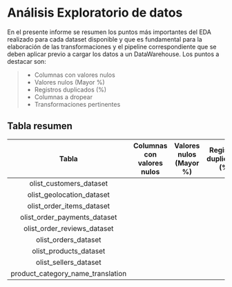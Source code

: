# Análisis Exploratorio de datos

En el presente informe se resumen los puntos más importantes del EDA realizado para cada dataset disponible y que es fundamental para la elaboración de las transformaciones y el pipeline correspondiente que se deben aplicar previo a cargar los datos a un DataWarehouse. Los puntos a destacar son:

> - Columnas con valores nulos
> - Valores nulos (Mayor %)
> - Registros duplicados (%)
> - Columnas a dropear
> - Transformaciones pertinentes

## Tabla resumen

|             **Tabla**             | **Columnas con valores nulos** | **Valores nulos (Mayor %)** | **Registros duplicados (%)** | **Columnas a dropear** | **Transformaciones pertinentes** |
| :-------------------------------: | :----------------------------: | :-------------------------: | :--------------------------: | :--------------------: | :------------------------------: |
|      olist_customers_dataset      |                                |                             |                              |                        |                                  |
|     olist_geolocation_dataset     |                                |                             |                              |                        |                                  |
|     olist_order_items_dataset     |                                |                             |                              |                        |                                  |
|   olist_order_payments_dataset    |                                |                             |                              |                        |                                  |
|    olist_order_reviews_dataset    |                                |                             |                              |                        |                                  |
|       olist_orders_dataset        |                                |                             |                              |                        |                                  |
|      olist_products_dataset       |                                |                             |                              |                        |                                  |
|       olist_sellers_dataset       |                                |                             |                              |                        |                                  |
| product_category_name_translation |                                |                             |                              |                        |                                  |
